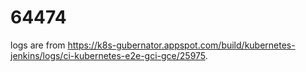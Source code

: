 # 64474

logs are from
https://k8s-gubernator.appspot.com/build/kubernetes-jenkins/logs/ci-kubernetes-e2e-gci-gce/25975.
